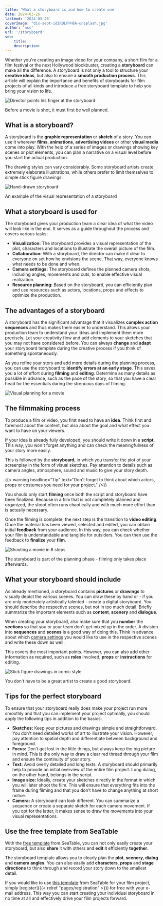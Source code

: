 ```yaml
---
title: 'What a storyboard is and how to create one'
date: 2024-03-26
lastmod: '2024-03-26'
coverImage: 'dix-sept-idiRDLFPH6A-unsplash.jpg'
author: 'nsc'
url: '/storyboard'
seo:
    title:
    description:
---
```


Whether you're creating an image video for your company, a short film for a film festival or the next Hollywood blockbuster, creating a **storyboard** can make all the difference. A storyboard is not only a tool to structure your **creative ideas**, but also to ensure a **smooth production process**. This article will explain the importance and benefits of storyboards for film projects of all kinds and introduce a free storyboard template to help you bring your vision to life.

![Director points his finger at the storyboard](images/dix-sept-xEKgWKmUk5A-unsplash-711x463.jpg)

Before a movie is shot, it must first be well planned.

## What is a storyboard?

A storyboard is the **graphic representation** or **sketch** of a story. You can use it wherever **films**, **animations**, **advertising videos** or other **visual media** come into play. With the help of a series of images or drawings showing key scenes or plot elements, you can plan a narrative on a visual level before you start the actual production.

The drawing styles can vary considerably. Some storyboard artists create extremely elaborate illustrations, while others prefer to limit themselves to simple stick figure drawings.

![Hand-drawn storyboard](images/dix-sept-idiRDLFPH6A-unsplash-711x936.jpg)

An example of the visual representation of a storyboard

## What a storyboard is used for

The storyboard gives your production team a clear idea of what the video will look like in the end. It serves as a guide throughout the process and covers various tasks:

- **Visualization:** The storyboard provides a visual representation of the plot, characters and locations to illustrate the overall picture of the film.
- **Collaboration:** With a storyboard, the director can make it clear to everyone on set how he envisions the scene. That way, everyone knows what needs to be done and when.
- **Camera settings:** The storyboard defines the planned camera shots, including angles, movements and cuts, to enable effective visual realization.
- **Resource planning:** Based on the storyboard, you can efficiently plan and use resources such as actors, locations, props and effects to optimize the production.

## The advantages of a storyboard

A storyboard has the significant advantage that it visualizes **complex action sequences** and thus makes them easier to understand. This allows your production team to understand your ideas and implement them more precisely. Let your creativity flow and add elements to your sketches that you may not have considered before. You can always **change** and **adapt** your storyboard template during the creative process if you think of something spontaneously.

As you refine your story and add more details during the planning process, you can use the storyboard to **identify errors at an early stage**. This saves you a lot of effort during **filming** and **editing**. Determine as many details as possible in advance, such as the pace of the story, so that you have a clear head for the essentials during the strenuous days of filming.

![Visual planning for a movie](images/matt-popovich-pJwWrP-OIfk-unsplash-711x457.jpg)

## The filmmaking process

To produce a film or video, you first need to have an **idea**. Think first and foremost about the content, but also about the goal and what effect you want to have on your viewers.

If your idea is already fully developed, you should write it down in a **script**. This way, you won't forget anything and can check the meaningfulness of your story more easily.

This is followed by the **storyboard**, in which you transfer the plot of your screenplay in the form of visual sketches. Pay attention to details such as camera angles, atmosphere, sound and music to give your story depth.

{{< warning headline="Tip" text="Don't forget to think about which actors, props or costumes you need for your project." />}}

You should only start **filming** once both the script and storyboard have been finalized. Because in a film that is not completely planned and organized, the shoot often runs chaotically and with much more effort than is actually necessary.

Once the filming is complete, the next step is the transition to **video editing**. Once the material has been viewed, selected and edited, you can obtain initial **feedback** from your audience. In this way, you can check whether your film is understandable and tangible for outsiders. You can then use the feedback to **finalize** your **film**.

![Shooting a movie in 8 steps](images/Film-drehen-in-8-Schritten-711x1264.png)

The storyboard is part of the planning phase - filming only takes place afterwards.

## What your storyboard should include

As already mentioned, a storyboard contains **pictures** or **drawings** to visually depict the various scenes. You can draw these by hand or - if you are only moderately artistically talented - create a digital storyboard. You should describe the respective scenes, but not in too much detail. Briefly summarize the important elements such as **content**, **scenery** and **dialogue**.

When creating your storyboard, also make sure that you **number** the **sections** so that you or your team don't get mixed up in the order. A division into **sequences** and **scenes** is a good way of doing this. Think in advance about which [camera settings](https://filmpuls.info/einstellungen-einstellungsgroesse-bildausschnitt/) you would like to use in the respective scenes and write these down as well.

This covers the most important points. However, you can also add other information as required, such as **roles** involved, **props** or **instructions** for editing.

![Stick figure drawings in comic style](images/nasim-keshmiri-bNjYwZrkJ3A-unsplash-711x474.jpg)

You don't have to be a great artist to create a good storyboard.

## Tips for the perfect storyboard

To ensure that your storyboard really does make your project run more smoothly and that you can implement your project optimally, you should apply the following tips in addition to the basics:

- **Sketches:** Keep your pictures and drawings simple and straightforward. You don't need detailed works of art to illustrate your vision. However, pay attention to spatial depth and differentiate between background and foreground.
- **Focus:** Don't get lost in the little things, but always keep the big picture in mind. This is the only way to draw a clear red thread through your film and ensure the continuity of your story.
- **Text:** Avoid overly detailed and long texts. A storyboard should primarily help to provide an initial overview of the entire film project. Long dialog, on the other hand, belongs in the script.
- **Image size:** Ideally, create your sketches directly in the format in which you will later shoot the film. This will ensure that everything fits into the frame during filming and that you don't have to change anything at short notice.
- **Camera:** A storyboard can look different. You can summarize a sequence or create a separate sketch for each camera movement. If you opt for the latter, it makes sense to draw the movements into your visual representations.

## Use the free template from SeaTable

With the [free template](https://seatable.io/en/vorlage/k6o24najsho8oipbkwmo8g/) from SeaTable, you can not only easily create your storyboard, but also **share** it with others and **edit** it efficiently **together**.

The storyboard template allows you to clearly plan the **plot**, **scenery**, **dialog** and **camera angles**. You can also easily add **characters**, **props** and **stage directions** to think through and record your story down to the smallest detail.

If you would like to use [this template](https://seatable.io/en/vorlage/k6o24najsho8oipbkwmo8g/) from SeaTable for your film project, simply [register]({{< relref "pages/registration" >}}) for free with your e-mail address. This way you can start creating your individual storyboard in no time at all and effectively drive your film projects forward.
